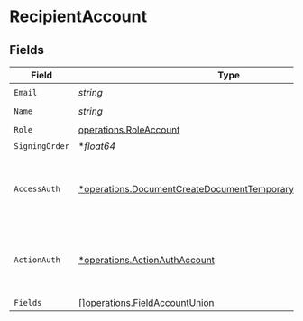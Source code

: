 # RecipientAccount


## Fields

| Field                                                                                                                                       | Type                                                                                                                                        | Required                                                                                                                                    | Description                                                                                                                                 |
| ------------------------------------------------------------------------------------------------------------------------------------------- | ------------------------------------------------------------------------------------------------------------------------------------------- | ------------------------------------------------------------------------------------------------------------------------------------------- | ------------------------------------------------------------------------------------------------------------------------------------------- |
| `Email`                                                                                                                                     | *string*                                                                                                                                    | :heavy_check_mark:                                                                                                                          | N/A                                                                                                                                         |
| `Name`                                                                                                                                      | *string*                                                                                                                                    | :heavy_check_mark:                                                                                                                          | N/A                                                                                                                                         |
| `Role`                                                                                                                                      | [operations.RoleAccount](../../models/operations/roleaccount.md)                                                                            | :heavy_check_mark:                                                                                                                          | N/A                                                                                                                                         |
| `SigningOrder`                                                                                                                              | **float64*                                                                                                                                  | :heavy_minus_sign:                                                                                                                          | N/A                                                                                                                                         |
| `AccessAuth`                                                                                                                                | [*operations.DocumentCreateDocumentTemporaryAccessAuthRequest](../../models/operations/documentcreatedocumenttemporaryaccessauthrequest.md) | :heavy_minus_sign:                                                                                                                          | The type of authentication required for the recipient to access the document.                                                               |
| `ActionAuth`                                                                                                                                | [*operations.ActionAuthAccount](../../models/operations/actionauthaccount.md)                                                               | :heavy_minus_sign:                                                                                                                          | The type of authentication required for the recipient to sign the document.                                                                 |
| `Fields`                                                                                                                                    | [][operations.FieldAccountUnion](../../models/operations/fieldaccountunion.md)                                                              | :heavy_minus_sign:                                                                                                                          | N/A                                                                                                                                         |